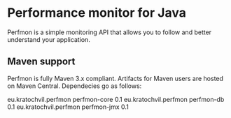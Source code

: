 Performance monitor for Java
============================

Perfmon is a simple monitoring API that allows you to follow and better understand your application. 


Maven support
-------------

Perfmon is fully Maven 3.x compliant. Artifacts for Maven users are hosted on Maven Central. Dependecies go as follows:

  <dependency>
        <groupId>eu.kratochvil.perfmon</groupId>
        <artifactId>perfmon-core</artifactId>
        <version>0.1</version>
  </dependency>
  
  <dependency>
        <groupId>eu.kratochvil.perfmon</groupId>
        <artifactId>perfmon-db</artifactId>
        <version>0.1</version>
  </dependency>
  
  <dependency>
        <groupId>eu.kratochvil.perfmon</groupId>
        <artifactId>perfmon-jmx</artifactId>
        <version>0.1</version>
  </dependency>
